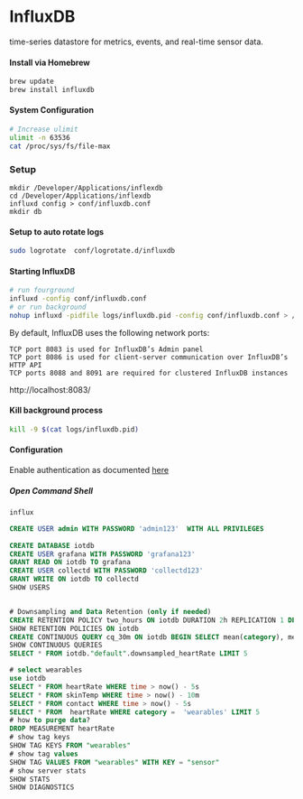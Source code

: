 InfluxDB
========
time-series datastore for metrics, events, and real-time sensor data.

#### Install via Homebrew
```bash
brew update
brew install influxdb
```

#### System Configuration 
```bash
# Increase ulimit
ulimit -n 63536
cat /proc/sys/fs/file-max
```

### Setup
```
mkdir /Developer/Applications/inflexdb
cd /Developer/Applications/inflexdb
influxd config > conf/influxdb.conf
mkdir db
```

#### Setup to auto rotate logs
```bash
sudo logrotate  conf/logrotate.d/influxdb
```

#### Starting InfluxDB
```bash
# run fourground
influxd -config conf/influxdb.conf
# or run background
nohup influxd -pidfile logs/influxdb.pid -config conf/influxdb.conf > /dev/null  2>logs/influxdb.log &
```

By default, InfluxDB uses the following network ports:
```
TCP port 8083 is used for InfluxDB’s Admin panel
TCP port 8086 is used for client-server communication over InfluxDB’s HTTP API
TCP ports 8088 and 8091 are required for clustered InfluxDB instances
```
http://localhost:8083/

#### Kill background process
```bash
kill -9 $(cat logs/influxdb.pid)
```

#### Configuration
Enable authentication as documented [here](https://docs.influxdata.com/influxdb/v1.0/query_language/authentication_and_authorization/#admin-users)
 
##### Open Command Shell
```bash
influx
```

````sql
CREATE USER admin WITH PASSWORD 'admin123'  WITH ALL PRIVILEGES
 
CREATE DATABASE iotdb
CREATE USER grafana WITH PASSWORD 'grafana123'
GRANT READ ON iotdb TO grafana
CREATE USER collectd WITH PASSWORD 'collectd123'
GRANT WRITE ON iotdb TO collectd
SHOW USERS


# Downsampling and Data Retention (only if needed)
CREATE RETENTION POLICY two_hours ON iotdb DURATION 2h REPLICATION 1 DEFAULT
SHOW RETENTION POLICIES ON iotdb
CREATE CONTINUOUS QUERY cq_30m ON iotdb BEGIN SELECT mean(category), mean(device), mean(sensorId), mean(userid), mean(value) INTO iotdb."default".downsampled_heartRate FROM heartRate GROUP BY time(30m) END
SHOW CONTINUOUS QUERIES
SELECT * FROM iotdb."default".downsampled_heartRate LIMIT 5

# select wearables
use iotdb
SELECT * FROM heartRate WHERE time > now() - 5s
SELECT * FROM skinTemp WHERE time > now() - 10m
SELECT * FROM contact WHERE time > now() - 5s
SELECT * FROM  heartRate WHERE category =  'wearables' LIMIT 5
# how to purge data? 
DROP MEASUREMENT heartRate
# show tag keys
SHOW TAG KEYS FROM "wearables"
# show tag values
SHOW TAG VALUES FROM "wearables" WITH KEY = "sensor"
# show server stats
SHOW STATS
SHOW DIAGNOSTICS
````